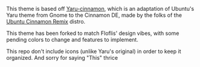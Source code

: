 This theme is based off [Yaru-cinnamon](https://github.com/Ubuntu-Cinnamon-Remix/yaru-cinnamon), which is an adaptation of Ubuntu's Yaru theme from Gnome to the Cinnamon DE, made by the folks of the [Ubuntu Cinnamon Remix](https://github.com/Ubuntu-Cinnamon-Remix) distro.

This theme has been forked to match Floflis' design vibes, with some pending colors to change and features to implement.

This repo don't include icons (unlike Yaru's original) in order to keep it organized. And sorry for saying "This" thrice
